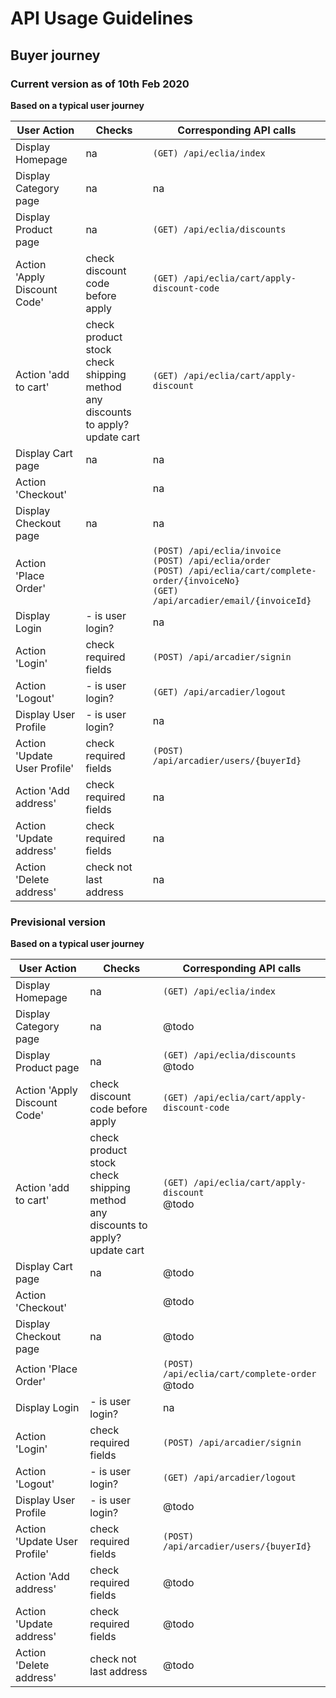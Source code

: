 # API Usage Guidelines

## Buyer journey

### Current version as of 10th Feb 2020

**Based on a typical user journey**

| User Action                   | Checks                                    | Corresponding API calls                                                       |
| ----------------------------- | ----------------------------------------- | ----------------------------------------------------------------------------- |
| Display Homepage              |                         na                |   `(GET) /api/eclia/index`                                                    |
| Display Category page         |                        na                 |  na                                                                        |
| Display Product page          |                        na                 |              `(GET) /api/eclia/discounts` <br/>                            |
| Action 'Apply Discount Code'  | check discount code before apply          |    `(GET) /api/eclia/cart/apply-discount-code`                                |
| Action 'add to cart'          | check product stock <br/> check shipping method <br/> any discounts to apply? <br/> update cart  |    `(GET) /api/eclia/cart/apply-discount`  <br/> |
| Display Cart page             |                       na                  |     na                                                                     |
| Action 'Checkout'             |                                           |   na                                                                       |
| Display Checkout page         |                       na                  |  na                                                                        |
| Action 'Place Order'          |                                           |   `(POST) /api/eclia/invoice`  <br/>`(POST) /api/eclia/order`  <br/>`(POST) /api/eclia/cart/complete-order/{invoiceNo}`  <br/>`(GET) /api/arcadier/email/{invoiceId}`  <br/>                         |
| Display Login                 | - is user login?                          |                        na                                                     |
| Action 'Login'                | check required fields                     |    `(POST) /api/arcadier/signin`                                              |
| Action 'Logout'               | - is user login?                          |     `(GET) /api/arcadier/logout`                                              |
| Display User Profile          | - is user login?                          |  na                                                                        |
| Action 'Update User Profile'  | check required fields                     |   `(POST) /api/arcadier/users/{buyerId}`                                      |
| Action 'Add address'          | check required fields                     |           na                                                               |
| Action 'Update address'       | check required fields                     |        na                                                                  |
| Action 'Delete address'       | check not last address                    |        na                                                                  |


### Previsional version


**Based on a typical user journey**

| User Action                   | Checks                                    | Corresponding API calls                                                       |
| ----------------------------- | ----------------------------------------- | ----------------------------------------------------------------------------- |
| Display Homepage              |                         na                |   `(GET) /api/eclia/index`                                                    |
| Display Category page         |                        na                 |  @todo                                                                        |
| Display Product page          |                        na                 |              `(GET) /api/eclia/discounts` <br/> @todo                         |
| Action 'Apply Discount Code'  | check discount code before apply          |    `(GET) /api/eclia/cart/apply-discount-code`                                |
| Action 'add to cart'          | check product stock <br/> check shipping method <br/> any discounts to apply? <br/> update cart  |    `(GET) /api/eclia/cart/apply-discount`  <br/> @todo                                |
| Display Cart page             |                       na                  |     @todo                                                                     |
| Action 'Checkout'             |                                           |   @todo                                                                       |
| Display Checkout page         |                       na                  |  @todo                                                                        |
| Action 'Place Order'          |                                           |   `(POST) /api/eclia/cart/complete-order`  <br/> @todo                        |
| Display Login                 | - is user login?                          |                        na                                                     |
| Action 'Login'                | check required fields                     |    `(POST) /api/arcadier/signin`                                              |
| Action 'Logout'               | - is user login?                          |     `(GET) /api/arcadier/logout`                                              |
| Display User Profile          | - is user login?                          |  @todo                                                                        |
| Action 'Update User Profile'  | check required fields                     |   `(POST) /api/arcadier/users/{buyerId}`                                      |
| Action 'Add address'          | check required fields                     |           @todo                                                               |
| Action 'Update address'       | check required fields                     |        @todo                                                                  |
| Action 'Delete address'       | check not last address                    |        @todo                                                                  |

